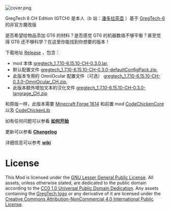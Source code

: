 ![cover.png](https://github.com/CHanzyLazer/gregtech6-CH_Edition/wiki/picture/cover.png)

GregTech 6 CH Edition (GTCH) 是本人（b 站：[潘多拉茶壶](https://space.bilibili.com/5104148) ）基于 [GregTech-6](https://gregtech.mechaenetia.com) 的非官方魔改版

是否希望给物品添加 GT6 的材料？是否感觉 GT6 的机器数值不够平衡？甚至觉得 GT6 还不够科学？在这里你能找到你想要的版本！

下载地址 [Release](https://github.com/CHanzyLazer/gregtech6-CH_Edition/releases/tag/v6.15.10-CH-0.3.0)
，包含：
- mod 本体 [gregtech_1.7.10-6.15.10-CH-0.3.0.jar](https://github.com/CHanzyLazer/gregtech6-CH_Edition/releases/download/v6.15.10-CH-0.3.0/gregtech_1.7.10-6.15.10-CH-0.3.0.jar),
- 默认配置文件 [gregtech_1.7.10-6.15.10-CH-0.3.0-defaultConfigPack.zip](https://github.com/CHanzyLazer/gregtech6-CH_Edition/releases/download/v6.15.10-CH-0.3.0/gregtech_1.7.10-6.15.10-CH-0.3.0-defaultConfigPack.zip),
- 此版本专用的 OmniOcular 配置文件（可选） [gregtech_1.7.10-6.15.10-CH-0.3.0-OmniOcular_CH.zip](https://github.com/CHanzyLazer/gregtech6-CH_Edition/releases/download/v6.15.10-CH-0.3.0/gregtech_1.7.10-6.15.10-CH-0.3.0-OmniOcular_CH.zip),
- 此版本额外增加文本的汉化文件 [gregtech_1.7.10-6.15.10-CH-0.3.0-langrage_CH.zip](https://github.com/CHanzyLazer/gregtech6-CH_Edition/releases/download/v6.15.10-CH-0.3.0/gregtech_1.7.10-6.15.10-CH-0.3.0-langrage_CH.zip)

和原版一样，此版本需要 [Minecraft Forge 1614](https://files.minecraftforge.net/maven/net/minecraftforge/forge/1.7.10-10.13.4.1614-1.7.10/forge-1.7.10-10.13.4.1614-1.7.10-installer.jar)
和前置 mod [CodeChickenCore](https://gregtech.overminddl1.com/codechicken/CodeChickenCore/1.7.10-1.0.7.47/CodeChickenCore-1.7.10-1.0.7.47-universal.jar) 以及 [CodeChickenLib](https://gregtech.overminddl1.com/codechicken/CodeChickenLib/1.7.10-1.1.3.140/CodeChickenLib-1.7.10-1.1.3.140-universal.jar)

如有任何问题可以参看 [**如何开始**](https://github.com/CHanzyLazer/gregtech6-CH_Edition/wiki/begin)

更新可以参看 [**Changelog**](https://github.com/CHanzyLazer/gregtech6-CH_Edition/wiki/changelog)

详细信息可以参考 [**wiki**](https://github.com/CHanzyLazer/gregtech6-CH_Edition/wiki)


# License
This Mod is licensed under the [GNU Lesser General Public License](LICENSE).
All assets, unless otherwise stated, are dedicated to the public domain
according to the [CC0 1.0 Universal Public Domain Dedication](src/main/resources/LICENSE.assets).
Any assets containing the [GregTech logo](src/main/resources/logos) or any
derivative of it are licensed under the
[Creative Commons Attribution-NonCommercial 4.0 International Public License](src/main/resources/LICENSE.logos).

